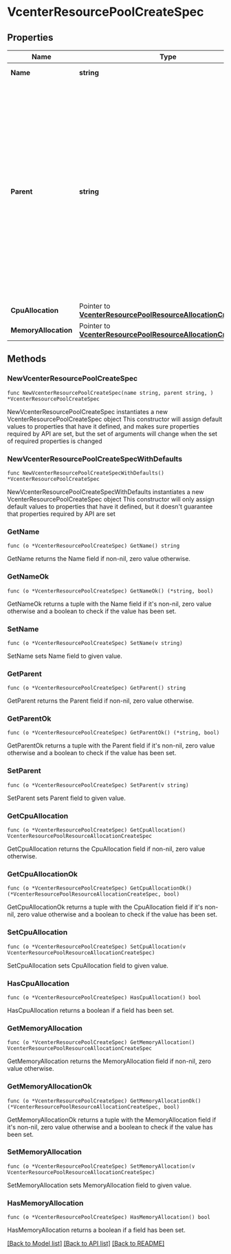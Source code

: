 # VcenterResourcePoolCreateSpec

## Properties

Name | Type | Description | Notes
------------ | ------------- | ------------- | -------------
**Name** | **string** | Name of the resource pool. | 
**Parent** | **string** | Parent of the created resource pool. When clients pass a value of this structure as a parameter, the field must be an identifier for the resource type: ResourcePool. When operations return a value of this structure as a result, the field will be an identifier for the resource type: ResourcePool. | 
**CpuAllocation** | Pointer to [**VcenterResourcePoolResourceAllocationCreateSpec**](VcenterResourcePoolResourceAllocationCreateSpec.md) |  | [optional] 
**MemoryAllocation** | Pointer to [**VcenterResourcePoolResourceAllocationCreateSpec**](VcenterResourcePoolResourceAllocationCreateSpec.md) |  | [optional] 

## Methods

### NewVcenterResourcePoolCreateSpec

`func NewVcenterResourcePoolCreateSpec(name string, parent string, ) *VcenterResourcePoolCreateSpec`

NewVcenterResourcePoolCreateSpec instantiates a new VcenterResourcePoolCreateSpec object
This constructor will assign default values to properties that have it defined,
and makes sure properties required by API are set, but the set of arguments
will change when the set of required properties is changed

### NewVcenterResourcePoolCreateSpecWithDefaults

`func NewVcenterResourcePoolCreateSpecWithDefaults() *VcenterResourcePoolCreateSpec`

NewVcenterResourcePoolCreateSpecWithDefaults instantiates a new VcenterResourcePoolCreateSpec object
This constructor will only assign default values to properties that have it defined,
but it doesn't guarantee that properties required by API are set

### GetName

`func (o *VcenterResourcePoolCreateSpec) GetName() string`

GetName returns the Name field if non-nil, zero value otherwise.

### GetNameOk

`func (o *VcenterResourcePoolCreateSpec) GetNameOk() (*string, bool)`

GetNameOk returns a tuple with the Name field if it's non-nil, zero value otherwise
and a boolean to check if the value has been set.

### SetName

`func (o *VcenterResourcePoolCreateSpec) SetName(v string)`

SetName sets Name field to given value.


### GetParent

`func (o *VcenterResourcePoolCreateSpec) GetParent() string`

GetParent returns the Parent field if non-nil, zero value otherwise.

### GetParentOk

`func (o *VcenterResourcePoolCreateSpec) GetParentOk() (*string, bool)`

GetParentOk returns a tuple with the Parent field if it's non-nil, zero value otherwise
and a boolean to check if the value has been set.

### SetParent

`func (o *VcenterResourcePoolCreateSpec) SetParent(v string)`

SetParent sets Parent field to given value.


### GetCpuAllocation

`func (o *VcenterResourcePoolCreateSpec) GetCpuAllocation() VcenterResourcePoolResourceAllocationCreateSpec`

GetCpuAllocation returns the CpuAllocation field if non-nil, zero value otherwise.

### GetCpuAllocationOk

`func (o *VcenterResourcePoolCreateSpec) GetCpuAllocationOk() (*VcenterResourcePoolResourceAllocationCreateSpec, bool)`

GetCpuAllocationOk returns a tuple with the CpuAllocation field if it's non-nil, zero value otherwise
and a boolean to check if the value has been set.

### SetCpuAllocation

`func (o *VcenterResourcePoolCreateSpec) SetCpuAllocation(v VcenterResourcePoolResourceAllocationCreateSpec)`

SetCpuAllocation sets CpuAllocation field to given value.

### HasCpuAllocation

`func (o *VcenterResourcePoolCreateSpec) HasCpuAllocation() bool`

HasCpuAllocation returns a boolean if a field has been set.

### GetMemoryAllocation

`func (o *VcenterResourcePoolCreateSpec) GetMemoryAllocation() VcenterResourcePoolResourceAllocationCreateSpec`

GetMemoryAllocation returns the MemoryAllocation field if non-nil, zero value otherwise.

### GetMemoryAllocationOk

`func (o *VcenterResourcePoolCreateSpec) GetMemoryAllocationOk() (*VcenterResourcePoolResourceAllocationCreateSpec, bool)`

GetMemoryAllocationOk returns a tuple with the MemoryAllocation field if it's non-nil, zero value otherwise
and a boolean to check if the value has been set.

### SetMemoryAllocation

`func (o *VcenterResourcePoolCreateSpec) SetMemoryAllocation(v VcenterResourcePoolResourceAllocationCreateSpec)`

SetMemoryAllocation sets MemoryAllocation field to given value.

### HasMemoryAllocation

`func (o *VcenterResourcePoolCreateSpec) HasMemoryAllocation() bool`

HasMemoryAllocation returns a boolean if a field has been set.


[[Back to Model list]](../README.md#documentation-for-models) [[Back to API list]](../README.md#documentation-for-api-endpoints) [[Back to README]](../README.md)


